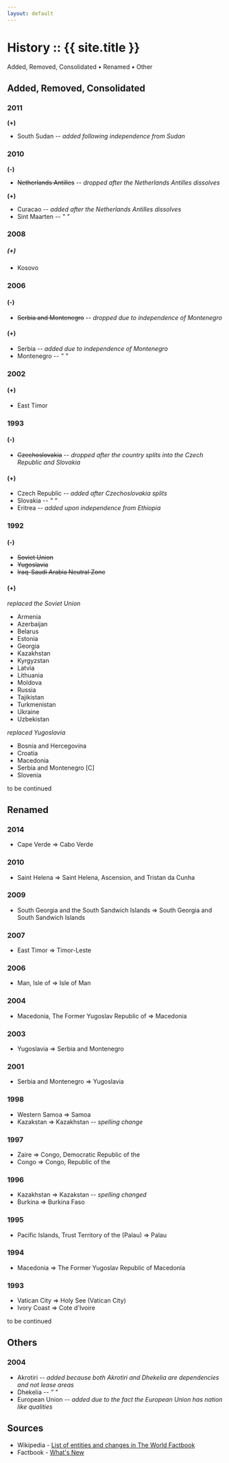 ```yaml
---
layout: default
---
```


# History :: {{ site.title }}


Added, Removed, Consolidated  • 
Renamed  • 
Other


## Added, Removed, Consolidated

### 2011

**(+)**

- South Sudan  -- _added following independence from Sudan_

### 2010

**(-)**

- ~~Netherlands Antilles~~  -- _dropped after the Netherlands Antilles dissolves_

**(+)**

- Curacao        -- _added after the Netherlands Antilles dissolves_
- Sint Maarten   -- _"  "_

### 2008

##### (+)

- Kosovo

### 2006

#### (-)

- ~~Serbia and Montenegro~~   -- _dropped due to independence of Montenegro_

#### (+)

- Serbia       -- _added due to independence of Montenegro_
- Montenegro   -- _"  "_

### 2002

#### (+)

- East Timor

### 1993

#### (-)

- ~~Czechoslovakia~~  -- _dropped after the country splits into the Czech Republic and Slovakia_

#### (+)

- Czech Republic -- _added after Czechoslovakia splits_
- Slovakia       -- _"  "_
- Eritrea        -- _added upon independence from Ethiopia_


### 1992

#### (-)

- ~~Soviet Union~~
- ~~Yugoslavia~~
- ~~Iraq-Saudi Arabia Neutral Zone~~

#### (+)

_replaced the Soviet Union_

- Armenia
- Azerbaijan
- Belarus
- Estonia
- Georgia
- Kazakhstan
- Kyrgyzstan
- Latvia
- Lithuania
- Moldova
- Russia
- Tajikistan
- Turkmenistan
- Ukraine
- Uzbekistan

_replaced Yugoslavia_

- Bosnia and Hercegovina
- Croatia
- Macedonia
- Serbia and Montenegro [C]
- Slovenia


to be continued




## Renamed

### 2014

- Cape Verde  =>  Cabo Verde

### 2010

- Saint Helena  =>  Saint Helena, Ascension, and Tristan da Cunha

### 2009

- South Georgia and the South Sandwich Islands  =>  South Georgia and South Sandwich Islands

### 2007

- East Timor  =>  Timor-Leste

### 2006

- Man, Isle of  =>  Isle of Man

### 2004

- Macedonia, The Former Yugoslav Republic of  =>  Macedonia

### 2003

- Yugoslavia  =>  Serbia and Montenegro

### 2001

- Serbia and Montenegro  =>  Yugoslavia

### 1998

- Western Samoa  => Samoa
- Kazakstan      => Kazakhstan   -- _spelling change_

### 1997

- Zaire  => Congo, Democratic Republic of the
- Congo  => Congo, Republic of the

### 1996

- Kazakhstan  =>  Kazakstan   -- _spelling changed_
- Burkina     =>  Burkina Faso

### 1995

- Pacific Islands, Trust Territory of the (Palau)  =>  Palau

### 1994

- Macedonia  =>  The Former Yugoslav Republic of Macedonia

### 1993

- Vatican City   =>  Holy See (Vatican City)
- Ivory Coast    =>  Cote d'Ivoire



to be continued






## Others

### 2004

- Akrotiri       -- _added because both Akrotiri and Dhekelia are dependencies and not lease areas_
- Dhekelia       -- _"  "_
- European Union -- _added due to the fact the European Union has nation like qualities_




## Sources

- Wikipedia - [List of entities and changes in The World Factbook](https://en.wikipedia.org/wiki/List_of_entities_and_changes_in_The_World_Factbook)
- Factbook - [What's New](https://www.cia.gov/library/publications/the-world-factbook/docs/whatsnew.html)

